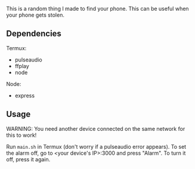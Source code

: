 This is a random thing I made to find your phone. This can be useful when your phone gets stolen.

## Dependencies

Termux:
- pulseaudio
- ffplay
- node

Node:
- express

## Usage

WARNING: You need another device connected on the same network for this to work!

Run `main.sh` in Termux (don't worry if a pulseaudio error appears). To set the alarm off, go to <your device's IP>:3000 and press "Alarm". To turn it off, press it again.
